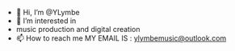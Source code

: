 - 👋 Hi, I’m @YLymbe
- 👀 I’m interested in 
- music production and digital creation 
- 📫 How to reach me MY EMAIL IS : ylymbemusic@outlook.com 

<!---
YLymbe/YLymbe is a ✨ special ✨ repository because its `README.md` (this file) appears on your GitHub profile.
You can click the Preview link to take a look at your changes.
--->
